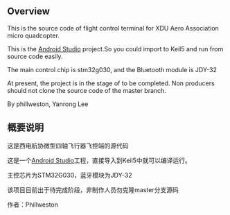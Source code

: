 ## Overview
This is the source code of flight control terminal for XDU Aero Association micro quadcopter.

This is the [Android Studio](http://developer.android.com/sdk/index.html) project.So you could import to Keil5 and run from source code easily.

The main control chip is stm32g030, and the Bluetooth module is JDY-32

At present, the project is in the stage of to be completed. Non producers should not clone the source code of the master branch.

By phillweston, Yanrong Lee

## 概要说明
这是西电航协微型四轴飞行器飞控端的源代码

这是一个[Android Studio](http://developer.android.com/sdk/index.html)工程，直接导入到Keil5中就可以编译运行。

主控芯片为STM32G030，蓝牙模块为JDY-32

该项目目前出于待完成阶段，非制作人员勿克隆master分支源码

作者：Phillweston